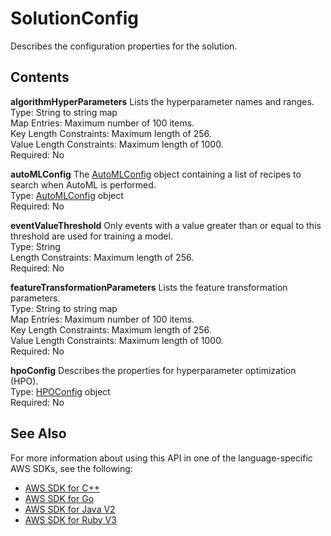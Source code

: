# SolutionConfig<a name="API_SolutionConfig"></a>

Describes the configuration properties for the solution\.

## Contents<a name="API_SolutionConfig_Contents"></a>

 **algorithmHyperParameters**   <a name="personalize-Type-SolutionConfig-algorithmHyperParameters"></a>
Lists the hyperparameter names and ranges\.  
Type: String to string map  
Map Entries: Maximum number of 100 items\.  
Key Length Constraints: Maximum length of 256\.  
Value Length Constraints: Maximum length of 1000\.  
Required: No

 **autoMLConfig**   <a name="personalize-Type-SolutionConfig-autoMLConfig"></a>
The [AutoMLConfig](API_AutoMLConfig.md) object containing a list of recipes to search when AutoML is performed\.  
Type: [AutoMLConfig](API_AutoMLConfig.md) object  
Required: No

 **eventValueThreshold**   <a name="personalize-Type-SolutionConfig-eventValueThreshold"></a>
Only events with a value greater than or equal to this threshold are used for training a model\.  
Type: String  
Length Constraints: Maximum length of 256\.  
Required: No

 **featureTransformationParameters**   <a name="personalize-Type-SolutionConfig-featureTransformationParameters"></a>
Lists the feature transformation parameters\.  
Type: String to string map  
Map Entries: Maximum number of 100 items\.  
Key Length Constraints: Maximum length of 256\.  
Value Length Constraints: Maximum length of 1000\.  
Required: No

 **hpoConfig**   <a name="personalize-Type-SolutionConfig-hpoConfig"></a>
Describes the properties for hyperparameter optimization \(HPO\)\.  
Type: [HPOConfig](API_HPOConfig.md) object  
Required: No

## See Also<a name="API_SolutionConfig_SeeAlso"></a>

For more information about using this API in one of the language\-specific AWS SDKs, see the following:
+  [AWS SDK for C\+\+](https://docs.aws.amazon.com/goto/SdkForCpp/personalize-2018-05-22/SolutionConfig) 
+  [AWS SDK for Go](https://docs.aws.amazon.com/goto/SdkForGoV1/personalize-2018-05-22/SolutionConfig) 
+  [AWS SDK for Java V2](https://docs.aws.amazon.com/goto/SdkForJavaV2/personalize-2018-05-22/SolutionConfig) 
+  [AWS SDK for Ruby V3](https://docs.aws.amazon.com/goto/SdkForRubyV3/personalize-2018-05-22/SolutionConfig) 